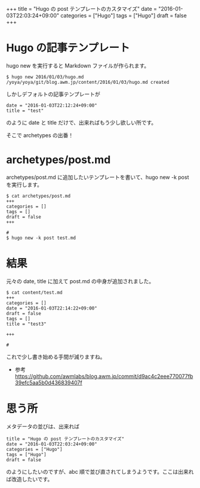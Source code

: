 +++
title = "Hugo の post テンプレートのカスタマイズ"
date = "2016-01-03T22:03:24+09:00"
categories = ["Hugo"]
tags = ["Hugo"]
draft = false
+++

# Hugo の記事テンプレート

hugo new <path> を実行すると Markdown ファイルが作られます。

```
$ hugo new 2016/01/03/hugo.md
/yoya/yoya/git/blog.awm.jp/content/2016/01/03/hugo.md created
```

しかしデフォルトの記事テンプレートが
```
date = "2016-01-03T22:12:24+09:00"
title = "test"
```
のように date と title だけで、出来ればもう少し欲しい所です。

そこで archetypes の出番！

# archetypes/post.md

archetypes/post.md に追加したいテンプレートを書いて、hugo new -k post <path> を実行します。

```
$ cat archetypes/post.md
+++
categories = []
tags = []
draft = false
+++

#
$ hugo new -k post test.md
```

# 結果

元々の date, title に加えて post.md の中身が追加されました。
```
$ cat content/test.md
+++
categories = []
date = "2016-01-03T22:14:22+09:00"
draft = false
tags = []
title = "test3"

+++

#
```

これで少し書き始める手間が減りますね。

 * 参考 https://github.com/awmlabs/blog.awm.jp/commit/d9ac4c2eee770077fb39efc5aa5b0d436839407f

# 思う所

メタデータの並びは、出来れば
```
title = "Hugo の post テンプレートのカスタマイズ"
date = "2016-01-03T22:03:24+09:00"
categories = ["Hugo"]
tags = ["Hugo"]
draft = false

```
のようにしたいのですが、abc 順で並び直されてしまうようです。ここは出来れば改造したいです。
